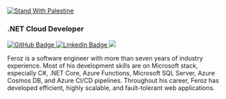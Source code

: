[![Stand With Palestine](https://raw.githubusercontent.com/TheBSD/StandWithPalestine/main/badges/StandWithPalestine.svg)](https://thebsd.github.io/StandWithPalestine)

### .NET Cloud Developer

<a href="https://github.com/froghramar?tab=followers">
  <img src="https://img.shields.io/github/followers/froghramar?label=Followers&logo=github&style=for-the-badge" alt="GitHub Badge">
</a>
<a href="https://www.linkedin.com/in/froghramar/">
  <img src="https://img.shields.io/badge/LinkedIn-0077B5?style=for-the-badge&logo=linkedin&logoColor=white" alt="Linkedin Badge">
</a>
<a href="https://github.com/froghramar">
   <img src="https://komarev.com/ghpvc/?username=froghramar&style=for-the-badge">
</a>


Feroz is a software engineer with more than seven years of industry experience. Most of his development skills are on Microsoft stack, especially C#, .NET Core, Azure Functions, Microsoft SQL Server, Azure Cosmos DB, and Azure CI/CD pipelines. Throughout his career, Feroz has developed efficient, highly scalable, and fault-tolerant web applications.
